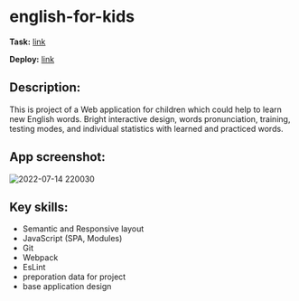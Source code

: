 # english-for-kids

 **Task:** [ link](https://github.com/rolling-scopes-school/js-fe-course-en/blob/main/tasks/english-for-kids/english-for-kids.md)

 **Deploy:** [ link](https://anromanova-english-for-kids.netlify.app/ "Github account")
 
  ## Description:
  This is project 
 of a Web application for children which could help to learn new English words. Bright interactive design, words pronunciation, training, testing modes, and individual statistics with learned and practiced words.
  
  ## App screenshot:
   
![2022-07-14 220030](https://user-images.githubusercontent.com/64530731/179085420-1507249f-6a43-43a3-8dc5-1b1a413af6b9.jpg)
 ## Key skills:
 - Semantic and Responsive layout
- JavaScript (SPA, Modules)
-  Git
- Webpack
- EsLint
- preporation data for project
- base application design
